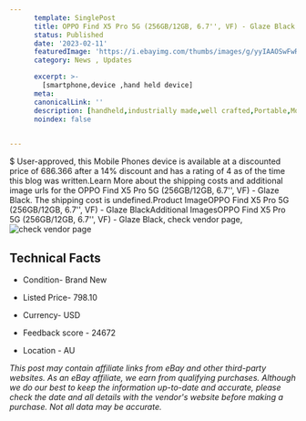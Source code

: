 ```yaml
---
      template: SinglePost
      title: OPPO Find X5 Pro 5G (256GB/12GB, 6.7'', VF) - Glaze Black
      status: Published
      date: '2023-02-11'
      featuredImage: 'https://i.ebayimg.com/thumbs/images/g/yyIAAOSwFwRj5zMr/s-l225.jpg'
      category: News , Updates

      excerpt: >-
        [smartphone,device ,hand held device]
      meta:
      canonicalLink: ''
      description: [handheld,industrially made,well crafted,Portable,Mobile,Compact,Convenient,Lightweight,Maneuverable,Man-portable,Miniature,Carriable,Hand-held,Light,Holdable,Transportable,Mobile device,Pocket-sized,On-the-go,Wireless,Cordless,Compact size,Convenient size, smartphone,device ,hand held device]
      noindex: false

        
---
```

$
    User-approved, this Mobile Phones device is available at a discounted price of 686.366 after a 14% discount and has a rating of 4 as of the time this blog was written.Learn More about the shipping costs and additional image urls for the OPPO Find X5 Pro 5G (256GB/12GB, 6.7'', VF) - Glaze Black. The shipping cost is undefined.Product ImageOPPO Find X5 Pro 5G (256GB/12GB, 6.7'', VF) - Glaze BlackAdditional ImagesOPPO Find X5 Pro 5G (256GB/12GB, 6.7'', VF) - Glaze Black, check vendor page, ![check vendor page](https://origin-galleryplus.ebayimg.com/ws/web/165792477872_2_0_1/225x225.jpg,https://origin-galleryplus.ebayimg.com/ws/web/165792477872_3_0_1/225x225.jpg,https://origin-galleryplus.ebayimg.com/ws/web/165792477872_4_0_1/225x225.jpg,https://origin-galleryplus.ebayimg.com/ws/web/165792477872_5_0_1/225x225.jpg)
    
    

 ## Technical Facts 



     
      

 - Condition- Brand New 


      

 - Listed Price- 798.10 


      

 - Currency- USD 


      

 - Feedback score - 24672 


      

 - Location - AU 


      
      

 *_This post may contain affiliate links from eBay and other third-party websites. As an eBay affiliate, we earn from qualifying purchases. Although we do our best to keep the information up-to-date and accurate, please check the date and all details with the vendor's website before making a purchase. Not all data may be accurate._*



    
    
    
    
    